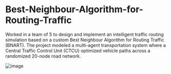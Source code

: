 # Best-Neighbour-Algorithm-for-Routing-Traffic

Worked in a team of 5 to design and implement an intelligent traffic routing simulation based on a custom Best Neighbour Algorithm for Routing Traffic (BNART). The project modeled a multi-agent transportation system where a Central Traffic Control Unit (CTCU) optimized vehicle paths across a randomized 20-node road network.

![image](https://github.com/user-attachments/assets/338ced88-36d1-470c-b3b4-2c28f2beb8fa)
